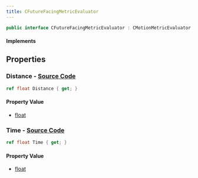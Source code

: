 ```yaml
---
title: CFutureFacingMetricEvaluator
---
```


```csharp
public interface CFutureFacingMetricEvaluator : CMotionMetricEvaluator, ISchemaClass<CMotionMetricEvaluator>, ISchemaClass<CFutureFacingMetricEvaluator>, ISchemaField, ISchemaClass, INativeHandle
```

#### Implements

## Properties

### **Distance** - [Source Code](https://github.com/swiftly-solution/swiftlys2/blob/main/managed/src/SwiftlyS2.Generated/Schemas/Interfaces/CFutureFacingMetricEvaluator.cs#L16)

```csharp
ref float Distance { get; }
```

#### Property Value

- [float](https://learn.microsoft.com/dotnet/api/system.single)

### **Time** - [Source Code](https://github.com/swiftly-solution/swiftlys2/blob/main/managed/src/SwiftlyS2.Generated/Schemas/Interfaces/CFutureFacingMetricEvaluator.cs#L18)

```csharp
ref float Time { get; }
```

#### Property Value

- [float](https://learn.microsoft.com/dotnet/api/system.single)


